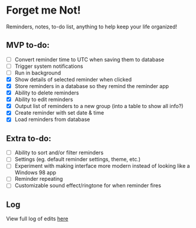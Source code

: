 # Forget me Not!
Reminders, notes, to-do list, anything to help keep your life organized!

## MVP to-do:
- [ ] Convert reminder time to UTC when saving them to database
- [ ] Trigger system notifications
- [ ] Run in background
- [x] Show details of selected reminder when clicked
- [x] Store reminders in a database so they remind the reminder app
- [x] Ability to delete reminders
- [x] Ability to edit reminders
- [x] Output list of reminders to a new group (into a table to show all info?)
- [x] Create reminder with set date & time
- [x] Load reminders from database

## Extra to-do:
- [ ] Ability to sort and/or filter reminders
- [ ] Settings (eg. default reminder settings, theme, etc.)
- [ ] Experiment with making interface more modern instead of looking like a Windows 98 app
- [ ] Reminder repeating
- [ ] Customizable sound effect/ringtone for when reminder fires

## Log
View full log of edits [here](Log.md)
